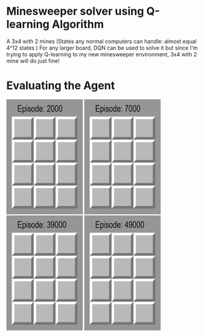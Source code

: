 
# Minesweeper solver using Q-learning Algorithm
  A 3x4 with 2 mines (States any normal computers can handle: almost equal 4^12 states ) 
  For any larger board, DQN can be used to solve it but since I'm trying to apply Q-learning to my new minesweeper environment, 3x4 with 2 mine will do just fine!
  
# Evaluating the Agent
<img src="./footage/gifs/2000.gif" width="200" height="300" />  <img src="./footage/gifs/7000.gif" width="200" height="300" />   <img src="./footage/gifs/39000.gif" width="200" height="300" />   <img src="./footage/gifs/49000.gif" width="200" height="300" />
